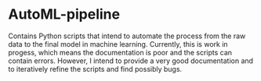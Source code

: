 # AutoML-pipeline
Contains Python scripts that intend to automate the process from the raw data to the final model in machine learning.
Currently, this is work in progess, which means the documentation is poor and the scripts can contain errors. However, I intend to provide a very good documentation and to iteratively refine the scripts and find possibly bugs.
